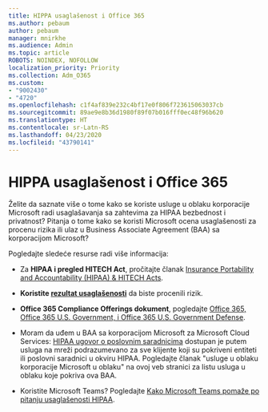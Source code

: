 ```yaml
---
title: HIPPA usaglašenost i Office 365
ms.author: pebaum
author: pebaum
manager: mnirkhe
ms.audience: Admin
ms.topic: article
ROBOTS: NOINDEX, NOFOLLOW
localization_priority: Priority
ms.collection: Adm_O365
ms.custom:
- "9002430"
- "4720"
ms.openlocfilehash: c1f4af839e232c4bf17e0f806f723615063037cb
ms.sourcegitcommit: 89ae9e8b36d1980f89f07b016fff0ec48f96b620
ms.translationtype: HT
ms.contentlocale: sr-Latn-RS
ms.lasthandoff: 04/23/2020
ms.locfileid: "43790141"
---
```

# <a name="hippa-compliance-and-office-365"></a>HIPPA usaglašenost i Office 365

Želite da saznate više o tome kako se koriste usluge u oblaku korporacije Microsoft radi usaglašavanja sa zahtevima za HIPAA bezbednost i privatnost?  Pitanja o tome kako se koristi Microsoft ocena usaglašenosti za procenu rizika ili ulaz u Business Associate Agreement (BAA) sa korporacijom Microsoft?  

Pogledajte sledeće resurse radi više informacija:

- Za **HIPAA i pregled HITECH Act**, pročitajte članak [Insurance Portability and Accountability (HIPAA) & HITECH Acts](https://docs.microsoft.com/microsoft-365/compliance/offering-hipaa-hitech?view=o365-worldwide).

- **Koristite [rezultat usaglašenosti](https://docs.microsoft.com/microsoft-365/compliance/offering-hipaa-hitech?view=o365-worldwide#use-microsoft-compliance-score-to-assess-your-risk)** da biste procenili rizik.

- **Office 365 Compliance Offerings dokument**, pogledajte [Office 365, Office 365 U.S. Government, i Office 365 U.S. Government Defense](https://go.microsoft.com/fwlink/p/?LinkID=2077751).

- Moram da uđem u BAA sa korporacijom Microsoft za Microsoft Cloud Services: [HIPAA ugovor o poslovnim saradnicima](https://aka.ms/BAA) dostupan je putem usluga na mreži podrazumevano za sve klijente koji su pokriveni entiteti ili poslovni saradnici u okviru HIPAA. Pogledajte članak "usluge u oblaku korporacije Microsoft u oblaku" na ovoj veb stranici za listu usluga u oblaku koje pokriva ova BAA.

- Koristite Microsoft Teams? Pogledajte [Kako Microsoft Teams pomaže po pitanju usaglašenosti HIPAA](https://www.microsoft.com/microsoft-365/blog/2019/04/30/white-paper-microsoft-teams-healthcare-providers-hipaa-compliance/).
